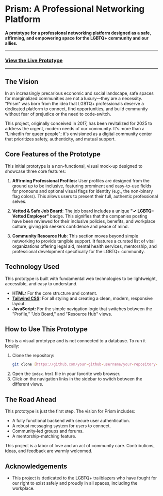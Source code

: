 # Prism: A Professional Networking Platform

**A prototype for a professional networking platform designed as a safe, affirming, and empowering space for the LGBTQ+ community and our allies.**

---

### [View the Live Prototype](https://codebytequill.github.io/prism-professional-network-prototype/)


---

## The Vision

In an increasingly precarious economic and social landscape, safe spaces for marginalized communities are not a luxury—they are a necessity. "Prism" was born from the idea that LGBTQ+ professionals deserve a dedicated platform to connect, find opportunities, and build community without fear of prejudice or the need to code-switch.

This project, originally conceived in 2017, has been revitalized for 2025 to address the urgent, modern needs of our community. It's more than a "LinkedIn for queer people"; it's envisioned as a digital community center that prioritizes safety, authenticity, and mutual support.

## Core Features of the Prototype

This initial prototype is a non-functional, visual mock-up designed to showcase three core features:

1.  **Affirming Professional Profiles:** User profiles are designed from the ground up to be inclusive, featuring prominent and easy-to-use fields for pronouns and optional visual flags for identity (e.g., the non-binary flag colors). This allows users to present their full, authentic professional selves.

2.  **Vetted & Safe Job Board:** The job board includes a unique **"✓ LGBTQ+ Vetted Employer"** badge. This signifies that the companies posting have been reviewed for their inclusive policies, benefits, and workplace culture, giving job seekers confidence and peace of mind.

3.  **Community Resource Hub:** This section moves beyond simple networking to provide tangible support. It features a curated list of vital organizations offering legal aid, mental health services, mentorship, and professional development specifically for the LGBTQ+ community.

## Technology Used

This prototype is built with fundamental web technologies to be lightweight, accessible, and easy to understand.

* **HTML:** For the core structure and content.
* **[Tailwind CSS](https://tailwindcss.com/):** For all styling and creating a clean, modern, responsive layout.
* **JavaScript:** For the simple navigation logic that switches between the "Profile," "Job Board," and "Resource Hub" views.

## How to Use This Prototype

This is a visual prototype and is not connected to a database. To run it locally:

1.  Clone the repository:
    ```sh
    git clone [https://github.com/your-github-username/your-repository-name.git](https://github.com/your-github-username/your-repository-name.git)
    ```
2.  Open the `index.html` file in your favorite web browser.
3.  Click on the navigation links in the sidebar to switch between the different views.

## The Road Ahead

This prototype is just the first step. The vision for Prism includes:

* A fully functional backend with secure user authentication.
* A robust messaging system for users to connect.
* Community-led groups and forums.
* A mentorship-matching feature.

This project is a labor of love and an act of community care. Contributions, ideas, and feedback are warmly welcomed.

## Acknowledgements

* This project is dedicated to the LGBTQ+ trailblazers who have fought for our right to exist safely and proudly in all spaces, including the workplace.
